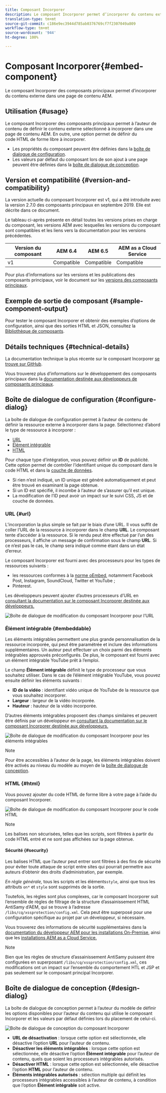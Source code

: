 ```yaml
---
title: Composant Incorporer
description: Le composant Incorporer permet d’incorporer du contenu externe dans une page de contenu AEM.
translation-type: tm+mt
source-git-commit: c186e9ec3944d785ab0376769cf7f2307049a809
workflow-type: tm+mt
source-wordcount: '944'
ht-degree: 100%

---
```



# Composant Incorporer{#embed-component}

Le composant Incorporer des composants principaux permet d’incorporer du contenu externe dans une page de contenu AEM.

## Utilisation {#usage}

Le composant Incorporer des composants principaux permet à l’auteur de contenu de définir le contenu externe sélectionné à incorporer dans une page de contenu AEM. En outre, une option permet de définir du code HTML de forme libre à incorporer.

* Les propriétés du composant peuvent être définies dans la [boîte de dialogue de configuration](#configure-dialog).
* Les valeurs par défaut du composant lors de son ajout à une page peuvent être définies dans la [boîte de dialogue de conception](#design-dialog).

## Version et compatibilité {#version-and-compatibility}

La version actuelle du composant Incorporer est v1, qui a été introduite avec la version 2.7.0 des composants principaux en septembre 2019. Elle est décrite dans ce document.

Le tableau ci-après présente en détail toutes les versions prises en charge du composant, les versions AEM avec lesquelles les versions du composant sont compatibles et les liens vers la documentation pour les versions précédentes.

| Version du composant | AEM 6.4 | AEM 6.5 | AEM as a Cloud Service |
|--- |--- |---|---|
| v1 | Compatible | Compatible | Compatible |

Pour plus d’informations sur les versions et les publications des composants principaux, voir le document sur les [versions des composants principaux](/help/versions.md).

## Exemple de sortie de composant {#sample-component-output}

Pour tester le composant Incorporer et obtenir des exemples d’options de configuration, ainsi que des sorties HTML et JSON, consultez la [Bibliothèque de composants](https://adobe.com/go/aem_cmp_library_embed).

## Détails techniques {#technical-details}

La documentation technique la plus récente sur le composant Incorporer [se trouve sur GitHub](https://adobe.com/go/aem_cmp_tech_embed_v1).

Vous trouverez plus d’informations sur le développement des composants principaux dans la [documentation destinée aux développeurs de composants principaux](/help/developing/overview.md).

## Boîte de dialogue de configuration {#configure-dialog}

La boîte de dialogue de configuration permet à l’auteur de contenu de définir la ressource externe à incorporer dans la page. Sélectionnez d’abord le type de ressource à incorporer :

* [URL](#url)
* [Élément intégrable](#embeddable)
* [HTML](#html)

Pour chaque type d’intégration, vous pouvez définir un **ID** de publicité. Cette option permet de contrôler l’identifiant unique du composant dans le code HTML et dans la [couche de données](/help/developing/data-layer/overview.md).

* Si rien n’est indiqué, un ID unique est généré automatiquement et peut être trouvé en examinant la page obtenue.
* Si un ID est spécifié, il incombe à l’auteur de s’assurer qu’il est unique.
* La modification de l’ID peut avoir un impact sur le suivi CSS, JS et de couche de données.

### URL {#url}

L’incorporation la plus simple se fait par le biais d’une URL. Il vous suffit de coller l’URL de la ressource à incorporer dans le champ **URL**. Le composant tente d’accéder à la ressource. Si le rendu peut être effectué par l’un des processeurs, il affiche un message de confirmation sous le champ **URL**. Si ce n’est pas le cas, le champ sera indiqué comme étant dans un état d’erreur.

Le composant Incorporer est fourni avec des processeurs pour les types de ressources suivants :

* les ressources conformes à la [norme oEmbed](https://oembed.com/), notamment Facebook Post, Instagram, SoundCloud, Twitter et YouTube ;
* Pinterest.

Les développeurs peuvent ajouter d’autres processeurs d’URL en [consultant la documentation sur le composant Incorporer destinée aux développeurs.](https://github.com/adobe/aem-core-wcm-components/tree/master/content/src/content/jcr_root/apps/core/wcm/components/embed/v1/embed#extending-the-embed-component)

![Boîte de dialogue de modification du composant Incorporer pour l’URL](/help/assets/embed-url.png)

### Élément intégrable {#embeddable}

Les éléments intégrables permettent une plus grande personnalisation de la ressource incorporée, qui peut être paramétrée et inclure des informations supplémentaires. Un auteur peut effectuer un choix parmi des éléments intégrables approuvés préconfigurés. De plus, le composant est fourni avec un élément intégrable YouTube prêt à l’emploi.

Le champ **Élément intégrable** définit le type de processeur que vous souhaitez utiliser. Dans le cas de l’élément intégrable YouTube, vous pouvez ensuite définir les éléments suivants :

* **ID de la vidéo** : identifiant vidéo unique de YouTube de la ressource que vous souhaitez incorporer.
* **Largeur** : largeur de la vidéo incorporée.
* **Hauteur** : hauteur de la vidéo incorporée.

D’autres éléments intégrables proposent des champs similaires et peuvent être définis par un développeur en [consultant la documentation sur le composant Incorporer destinée aux développeurs.](https://github.com/adobe/aem-core-wcm-components/tree/master/content/src/content/jcr_root/apps/core/wcm/components/embed/v1/embed#extending-the-embed-component)

![Boîte de dialogue de modification du composant Incorporer pour les éléments intégrables](/help/assets/embed-embeddable.png)

>[!NOTE]
>Pour être accessibles à l’auteur de la page, les éléments intégrables doivent être activés au niveau du modèle au moyen de la [boîte de dialogue de conception](#design-dialog).

### HTML {#html}

Vous pouvez ajouter du code HTML de forme libre à votre page à l’aide du composant Incorporer.

![Boîte de dialogue de modification du composant Incorporer pour le code HTML](/help/assets/embed-html.png)

>[!NOTE]
>Les balises non sécurisées, telles que les scripts, sont filtrées à partir du code HTML entré et ne sont pas affichées sur la page obtenue.

#### Sécurité {#security}

Les balises HTML que l’auteur peut entrer sont filtrées à des fins de sécurité pour éviter toute attaque de script entre sites qui pourrait permettre aux auteurs d’obtenir des droits d’administration, par exemple.

*En règle générale,* tous les scripts et les éléments`style`, ainsi que tous les attributs `on*` et `style` sont supprimés de la sortie.

Toutefois, les règles sont plus complexes, car le composant Incorporer suit l’ensemble de règles de filtrage de la structure d’assainissement HTML AntiSamy d’AEM, qui se trouve à l’adresse `/libs/cq/xssprotection/config.xml`. Cela peut être superposé pour une configuration spécifique au projet par un développeur, si nécessaire.

Vous trouverez des informations de sécurité supplémentaires dans la [documentation du développeur AEM pour les installations On-Premise](https://docs.adobe.com/content/help/en/experience-manager-65/developing/introduction/security.html), ainsi que les [installations AEM as a Cloud Service.](https://docs.adobe.com/content/help/en/experience-manager-cloud-service/security/home.html)

>[!NOTE]
>Bien que les règles de structure d’assainissement AntiSamy puissent être configurées en superposant `/libs/cq/xssprotection/config.xml`, ces modifications ont un impact sur l’ensemble du comportement HTL et JSP et pas seulement sur le composant principal Incorporer.

## Boîte de dialogue de conception {#design-dialog}

La boîte de dialogue de conception permet à l’auteur du modèle de définir les options disponibles pour l’auteur du contenu qui utilise le composant Incorporer et les valeurs par défaut définies lors du placement de celui-ci.

![Boîte de dialogue de conception du composant Incorporer](/help/assets/embed-design.png)

* **URL de désactivation** : lorsque cette option est sélectionnée, elle désactive l’option **URL** pour l’auteur de contenu.
* **Désactiver les éléments intégrables** : lorsque cette option est sélectionnée, elle désactive l’option **Élément intégrable** pour l’auteur de contenu, quels que soient les processeurs intégrables autorisés.
* **Désactiver HTML** : lorsque cette option est sélectionnée, elle désactive l’option **HTML** pour l’auteur de contenu.
* **Éléments intégrables autorisés** : sélection multiple qui définit les processeurs intégrables accessibles à l’auteur de contenu, à condition que l’option **Élément intégrable** soit active.
